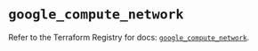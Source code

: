 # `google_compute_network`

Refer to the Terraform Registry for docs: [`google_compute_network`](https://registry.terraform.io/providers/hashicorp/google-beta/6.36.0/docs/resources/google_compute_network).
